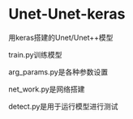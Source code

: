 # Unet-Unet-keras
用keras搭建的Unet/Unet++模型

train.py训练模型

arg_params.py是各种参数设置

net_work.py是网络搭建

detect.py是用于运行模型进行测试
